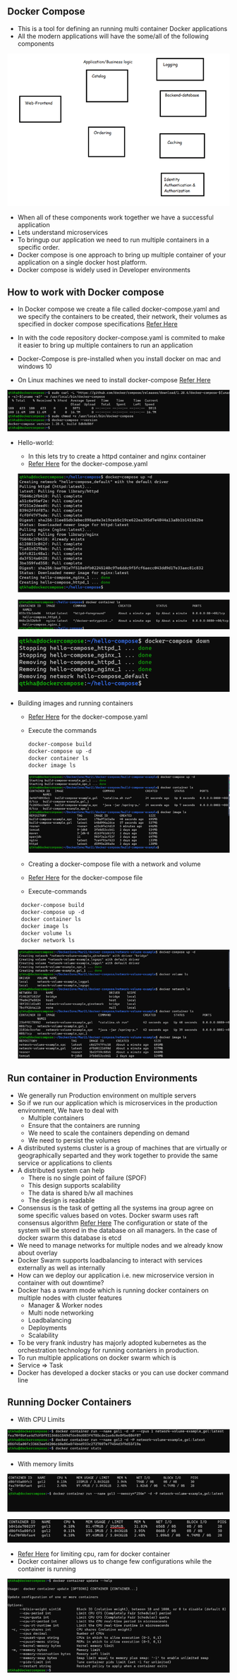 ## Docker Compose
* This is a tool for defining an running multi container Docker applications
* All the modern applications will have the some/all of the following components

![Preview](./Images/docker168.png)

* When all of these components work together we have a successful application
* Lets understand microservices
* To bringup our application we need to run multiple containers in a specific order.
* Docker compose is one approach to bring up multiple container of your application on a single docker host platform.
* Docker compose is widely used in Developer environments

## How to work with Docker compose

* In Docker compose we create a file called docker-compose.yaml and we specify the containers to be created, their network, their volumes as specified in docker compose specifications [Refer Here](https://docs.docker.com/compose/compose-file/)
* In with the code repository docker-compose.yaml is commited to make it easier to bring up multiple containers to run an application

* Docker-Compose is pre-installed when you install docker on mac and windows 10

* On Linux machines we need to install docker-compose [Refer Here](https://docs.docker.com/compose/install/)

![Preview](./Images/docker170.png)

* Hello-world:
    * In this lets try to create a httpd container and nginx container
    * [Refer Here](https://raw.githubusercontent.com/DevopsEasy/DockerClass/main/compose/hello-compose/docker-compose.yml) for the docker-compose.yaml

    ![Preview](./Images//docker171.png)

    ![Preview](./Images/docker172.png)

    ![Preview](./Images/docker173.png)


* Building images and running containers
   * [Refer Here](https://github.com/DevopsEasy/DockerClass/blob/main/compose/build-compose/gol/Dockerfile) for the docker-compose.yaml
   * Execute the commands
     ```
     docker-compose build
     docker-compose up -d
     docker container ls
     docker image ls
     ```
     ![Preview](./Images/docker174.png)

    * Creating a docker-compose file with a network and volume
    * [Refer Here](https://github.com/DevopsEasy/DockerClass/blob/main/compose/network-compose/docker-compose.yml) for the docker-compose file
    * Execute-commands

    ```
     docker-compose build
     docker-compose up -d
     docker container ls
     docker image ls
     docker volume ls
     docker network ls
    ```
    ![Preview](./Images/docker175.png)

## Run container in Production Environments
* We generally run Production environment on multiple servers
* So if we run our application which is microservices in the production environment, We have to deal with
     * Multiple containers
     * Ensure that the containers are running
     * We need to scale the containers depending on demand
     * We need to persist the volumes
* A distributed systems cluster is a group of machines that are virtually or geographically separted and they work together to provide the same service or applications to clients
* A distributed system can help
    * There is no single point of failure (SPOF)
    * This design supports scalability
    * The data is shared b/w all machines
    * The design is readable
* Consensus is the task of getting all the systems ina group agree on some specific values based on votes. Docker swarm uses raft consensus algorithm [Refer Here](https://raft.github.io/)
The configuration or state of the system will be stored in the database on all managers. In the case of docker swarm this database is etcd
* We need to manage networks for multiple nodes and we already know about overlay
* Docker Swarm supports loadbalancing to interact with services externally as well as internally
* How can we deploy our application i.e. new microservice version in container with out downtime?
* Docker has a swarm mode which is running docker containers on multiple nodes with cluster features
   * Manager & Worker nodes
   * Multi node networking
   * Loadbalancing
   * Deployments
   * Scalability
* To be very frank industry has majorly adopted kubernetes as the orchestration technology for running contaniers in production.
* To run multiple applications on docker swarm which is
* Service => Task
* Docker has developed a docker stacks or you can use docker command line

## Running Docker Containers
* With CPU Limits

![Preview](./Images/docker176.png)

* With memory limits

![Preview](./Images/docker177.png)

![Preview](./Images/docker178.png)

* [Refer Here](https://docs.docker.com/config/containers/resource_constraints/) for limiting cpu, ram for docker container
* Docker container allows us to change few configurations while the container is running

![Preview](./Images/docker179.png)
